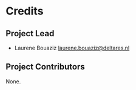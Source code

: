 Credits
=======

Project Lead
----------------

* Laurene Bouaziz <laurene.bouaziz@deltares.nl>

Project Contributors
------------

None.
